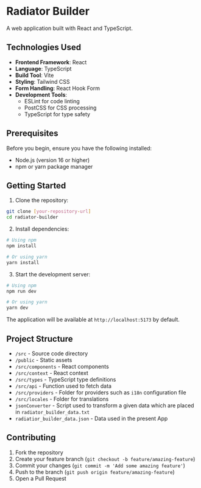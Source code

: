 # Radiator Builder

A web application built with React and TypeScript.

## Technologies Used

- **Frontend Framework**: React
- **Language**: TypeScript
- **Build Tool**: Vite
- **Styling**: Tailwind CSS
- **Form Handling**: React Hook Form
- **Development Tools**:
  - ESLint for code linting
  - PostCSS for CSS processing
  - TypeScript for type safety

## Prerequisites

Before you begin, ensure you have the following installed:
- Node.js (version 16 or higher)
- npm or yarn package manager

## Getting Started

1. Clone the repository:
```bash
git clone [your-repository-url]
cd radiator-builder
```

2. Install dependencies:
```bash
# Using npm
npm install

# Or using yarn
yarn install
```

3. Start the development server:
```bash
# Using npm
npm run dev

# Or using yarn
yarn dev
```

The application will be available at `http://localhost:5173` by default.

## Project Structure

- `/src` - Source code directory
- `/public` - Static assets
- `/src/components` - React components
- `/src/context` - React context
- `/src/types` - TypeScript type definitions
- `/src/api` - Function used to fetch data
- `/src/providers` - Folder for providers such as `i18n` configuration file
- `/src/locales` - Folder for translations
- `jsonConverter` - Script used to transform a given data which are placed in `radiator_builder_data.txt`
- `radiatior_builder_data.json` - Data used in the present App

## Contributing

1. Fork the repository
2. Create your feature branch (`git checkout -b feature/amazing-feature`)
3. Commit your changes (`git commit -m 'Add some amazing feature'`)
4. Push to the branch (`git push origin feature/amazing-feature`)
5. Open a Pull Request


